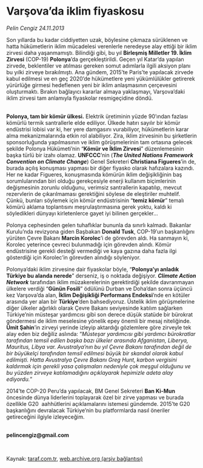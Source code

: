# Varşova’da iklim fiyaskosu

*Pelin Cengiz 24.11.2013*

<div class="yazi"><p>Son yıllarda bu kadar ciddiyetten uzak, böylesine çıkmaza sürüklenen ve hatta hükümetlerin iklim mücadelesi verenlerle neredeyse alay ettiği bir iklim zirvesi daha yaşanmamıştı. Bilindiği gibi, bu yıl <b>Birleşmiş Milletler 19. İklim Zirvesi</b> (COP-19) <b>Polonya</b>’da gerçekleştirildi. Geçen yıl Katar’da yapılan zirvede, beklentiler ve atılması gereken somut adımlarla ilgili aksiyon planı bu yılki zirveye bırakılmıştı. Ana gündem, 2015’te Paris’te yapılacak zirvede kabul edilmesi ve en geç 2020’de hükümetlere yeni yükümlülükler getirerek yürürlüğe girmesi hedeflenen yeni bir iklim anlaşmasının çerçevesini oluşturmaktı. Bırakın bağlayıcı kararlar almaya yaklaşmayı, Varşova’daki iklim zirvesi tam anlamıyla fiyaskolar resmigeçidine döndü.</p>
<p><b><br/>Polonya, tam bir kömür ülkesi.</b> Elektrik üretiminin yüzde 90’ından fazlası kömürlü termik santrallerle elde ediliyor. Ülkede hatırı sayılır bir kömür endüstrisi lobisi var ki, her yere damgasını vurabiliyor, hükümetlerin karar alma mekanizmalarında etkin rol alabiliyor. Zira, iklim zirvesinin bu şirketlerin sponsorluğunda yapılmasının ve iklim görüşmelerinin tam ortasına gelecek şekilde Polonya Hükümeti’nin “<b>Kömür ve İklim Zirvesi</b>” düzenlemesinin başka türlü bir izahı olamaz. <b>UNFCCC</b>’nin (<b><i>The United Nations Framework Convention on Climate Change</i></b>) Genel Sekreteri <b>Christiana Figueres</b>’in de, burada açılış konuşması yapması bir diğer fiyasko olarak hafızalara kazındı. Her ne kadar Figueres, konuşmasında kömürün iklim değişikliğinin baş sorumlularından biri olduğu gerekçesiyle enerji kullanım biçimlerinin değişmesinin zorunlu olduğunu, verimsiz santrallerin kapatılıp, mevcut rezervlerin de çıkarılmaması gerektiğini söylese de eleştiriler muhtelif. Çünkü, bunları söylemek için kömür endüstrisinin “<b>temiz kömür</b>” temalı kömürü aklama toplantısını meşrulaştırmasına gerek yoktu, kaldı ki söyledikleri dünyayı kirletenlerce gayet iyi bilinen gerçekler...</p>
<p>Polonya cephesinden gelen tuhaflıklar bununla da sınırlı kalmadı. Bakanlar Kurulu’nda revizyona giden Başbakan <b>Donald Tusk</b>, COP-19′un başkanlığını yürüten Çevre Bakanı <b>Marcin Korolec</b>’i de görevden aldı. Ha sanmayın ki, Korolec yeterince çevreci bulunmadığı için görevden alındı. Kömür endüstrisine gerekli desteği vermediği ve kaya gazına daha fazla ilgi gösterdiği için Korolec’in görevden alındığı söyleniyor.</p>
<p>Polonya’daki iklim zirvesine dair fiyaskolar böyle, “<b>Polonya’yı anladık Türkiye bu alanda nerede</b>” derseniz, iş o noktada değişiyor. <b><i>Climate Action Network</i></b> tarafından iklim müzakerelerinin gerektirdiği şekilde davranmayan ülkelere verdiği “<b>Günün Fosili</b>” ödülünü Durban ve Doha’dan sonra üçüncü kez Varşova’da alan, <b>İklim Değişikliği Performans Endeksi</b>’nde en kötüler arasında yer alan bir <b>Türkiye</b>’den bahsediyoruz. Üstelik iklim görüşmelerine diğer ülkeler ağırlıklı olarak Çevre Bakanı seviyesinde katılım sağlarken Türkiye’nin müsteşar yardımcısı gibi son derece düşük statüde bir bürokrat göndermesi de iklim meselesine yönelik epey önemli bir mesaj niteliğinde. <b>Ümit Şahin</b>’in zirveyi yerinde izleyip aktardığı gözlemlere göre zirveyle tek alay eden biz değiliz aslında: “<i>Müsteşar yardımcısı gibi yardımcı bürokratlar tarafından temsil edilen başka bazı ülkeler arasında Afganistan, Liberya, Mauritus, Libya var. Avustralya’nın<b> </b>bu yıl Çevre Bakanı tarafından değil de bir büyükelçi tarafından temsil edilmesi büyük bir skandal olarak kabul edilmişti. Hatta Avustralya Çevre Bakanı Greg Hunt,<b> </b>karbon vergisini kaldırmak için gerekli yasa çalışmaları nedeniyle çok meşgul olduğunu ve bu yüzden zirveye katılamadığını</i><i> açıklayarak hepimizle adeta alay ediyordu.</i>”</p>
<p>2014’te COP-20 Peru’da yapılacak, BM Genel Sekreteri <b>Ban Ki-Mun</b> öncesinde dünya liderlerini toplayarak özel bir zirve<b> </b>yapması ve burada özellikle G20  aahhütlerini açıklamalarını istemesi gündemde. 2015’te G20 başkanlığını devralacak Türkiye’nin bu platformlarda nasıl öneriler getireceğini ilgiyle izleyeceğim.</p><b>
<p><br/>pelincengiz@gmail.com</p>
<p></p></b> 
</div>

Kaynak: [taraf.com.tr](http://www.taraf.com.tr:80/pelin-cengiz/makale-varsova-da-iklim-fiyaskosu.htm), [web.archive.org (arşiv bağlantısı)](http://web.archive.org/web/20131127034950/http://www.taraf.com.tr:80/pelin-cengiz/makale-varsova-da-iklim-fiyaskosu.htm)
